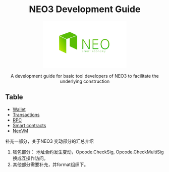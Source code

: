 <div align="center">  
<h1>NEO3 Development Guide</h1>
<img src="images/neo-rebranding.png" alt="NEO3 Development Guide" height="150">

<p>A development guide for basic tool developers of NEO3 to facilitate the underlying construction</p>
</div>

## Table 
- [Wallet](en/wallet)
- [Transactions](en/transactions)
- [RPC](en/RPC)
- [Smart contracts](en/smartContracts)
- [NeoVM](en/NeoVM)





补充一部分，关于NEO3 变动部分的汇总介绍



1. 钱包部分： 地址合约发生变动，Opcode.CheckSig, Opcode.CheckMultiSig  换成互操作访问。
2. 其他部分需要补充，并format组织下。

